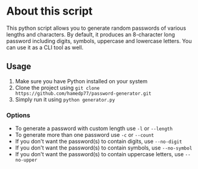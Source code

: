 # About this script
This python script allows you to generate random passwords of various lengths and characters. By default, it produces an 8-character long password including digits, symbols, uppercase and lowercase letters. You can use it as a CLI tool as well.

## Usage
1. Make sure you have Python installed on your system
2. Clone the project using `git clone https://github.com/hamedp77/password-generator.git`
3. Simply run it using `python generator.py`

### Options
- To generate a password with custom length use `-l` or `--length`
- To generate more than one password use `-c` or `--count`
- If you don't want the password(s) to contain digits, use `--no-digit`
- If you don't want the password(s) to contain symbols, use `--no-symbol`
- If you don't want the password(s) to contain uppercase letters, use `--no-upper`
